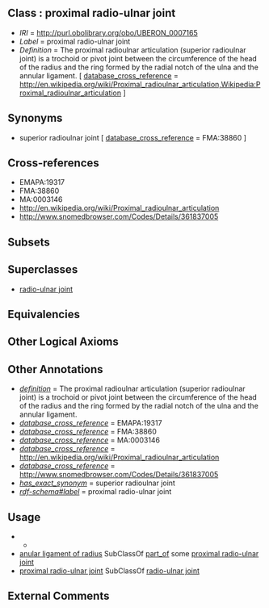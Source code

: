 
## Class : proximal radio-ulnar joint

 * *IRI* = http://purl.obolibrary.org/obo/UBERON_0007165
 * *Label* = proximal radio-ulnar joint
 * *Definition* = The proximal radioulnar articulation (superior radioulnar joint) is a trochoid or pivot joint between the circumference of the head of the radius and the ring formed by the radial notch of the ulna and the annular ligament. [ [database_cross_reference](../../ef/oboInOwl#hasDbXref.md) = http://en.wikipedia.org/wiki/Proximal_radioulnar_articulation,Wikipedia:Proximal_radioulnar_articulation ]

## Synonyms

 * superior radioulnar joint [ [database_cross_reference](../../ef/oboInOwl#hasDbXref.md) = FMA:38860 ]

## Cross-references

 * EMAPA:19317
 * FMA:38860
 * MA:0003146
 * http://en.wikipedia.org/wiki/Proximal_radioulnar_articulation
 * http://www.snomedbrowser.com/Codes/Details/361837005

## Subsets


## Superclasses

 * [radio-ulnar joint](../../UBERON/28/UBERON_0001528.md)

## Equivalencies


## Other Logical Axioms


## Other Annotations

 * *[definition](../../IAO/15/IAO_0000115.md)* = The proximal radioulnar articulation (superior radioulnar joint) is a trochoid or pivot joint between the circumference of the head of the radius and the ring formed by the radial notch of the ulna and the annular ligament.
 * *[database_cross_reference](../../ef/oboInOwl#hasDbXref.md)* = EMAPA:19317
 * *[database_cross_reference](../../ef/oboInOwl#hasDbXref.md)* = FMA:38860
 * *[database_cross_reference](../../ef/oboInOwl#hasDbXref.md)* = MA:0003146
 * *[database_cross_reference](../../ef/oboInOwl#hasDbXref.md)* = http://en.wikipedia.org/wiki/Proximal_radioulnar_articulation
 * *[database_cross_reference](../../ef/oboInOwl#hasDbXref.md)* = http://www.snomedbrowser.com/Codes/Details/361837005
 * *[has_exact_synonym](../../ym/oboInOwl#hasExactSynonym.md)* = superior radioulnar joint
 * *[rdf-schema#label](../../el/rdf-schema#label.md)* = proximal radio-ulnar joint

## Usage

 * -
 * [anular ligament of radius](../../UBERON/57/UBERON_0007657.md) SubClassOf [part_of](../../BFO/50/BFO_0000050.md) some [proximal radio-ulnar joint](../../UBERON/65/UBERON_0007165.md)
 * [proximal radio-ulnar joint](../../UBERON/65/UBERON_0007165.md) SubClassOf [radio-ulnar joint](../../UBERON/28/UBERON_0001528.md)

## External Comments

